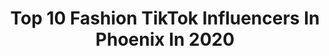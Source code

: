 ---
title: Top 10 Fashion TikTok Influencers In Phoenix In 2020
description: >-
  Find top fashion TikTok influencers in Phoenix in 2020. Most popular hashtags: #hair #style #fashion #quarantine.
platform: TikTok
profiles:
  - username: "aieshabeasley"
    fullname: >-
      Aiesha 
    location: "United States"
    followers: 4815
    engagement: 1433
    commentsToLikes: 0.045992
    id: ckamwbx9o7rej0i78thso8hoq
    verified: false
    hashtags: "#monsterwoo, #learnontiktok, #scottsdaleaz, #kellyobrejr"
  - username: "crescentshay"
    fullname: >-
      Shay
    location: "United States"
    followers: 1343539
    engagement: 1477
    commentsToLikes: 0.004160
    id: ck7zo1d7zgvov0j78ceurfv7y
    verified: false
    hashtags: "#foryou, #handmadegifts, #shoes, #promdress"
  - username: "lm.meets"
    fullname: >-
      lm.meets
    location: "United States"
    followers: 18106
    engagement: 244
    commentsToLikes: 0.016209
    id: ck8trb4gqqwyi0j78q14euf2r
    verified: false
    hashtags: "#tigerking, #fashon, #interviews, #makeup"
  - username: "nataliataylorofficial"
    fullname: >-
      Natalia Taylor
    location: "United States"
    followers: 449750
    engagement: 2134
    commentsToLikes: 0.013197
    id: ck83z49yixl1b0j787yqcdldg
    verified: true
    hashtags: "#catsoftiktok, #dustbag, #runway, #mycrib"
  - username: "currentlystuck_"
    fullname: >-
      Currentlystuck_
    location: "United States"
    followers: 41292
    engagement: 1486
    commentsToLikes: 0.035169
    id: ck920jtiieile0j78m0ncapw5
    verified: false
    hashtags: "#thisisquitting, #actors, #shortfilmshoot, #free"
  - username: "akiadanielle_"
    fullname: >-
      Akia Danielle
    location: "United States"
    followers: 4232
    engagement: 2154
    commentsToLikes: 0.085806
    id: ck85cprvf2vae0j78qlnnrxwy
    verified: false
    hashtags: "#selfmotivation, #happymom, #marriedlife, #husbandandwife"
  - username: "atomiclaundry"
    fullname: >-
      Colin Aceves
    location: "United States"
    followers: 7221
    engagement: 2502
    commentsToLikes: 0.071062
    id: cka64sh7wa0if0i78r5j03qqf
    verified: false
    hashtags: "#hellokittylover, #pokemonplush, #pajamas, #gothic"
  - username: "aniela.official"
    fullname: >-
      Aniela
    location: "United States"
    followers: 370796
    engagement: 2310
    commentsToLikes: 0.025722
    id: ck9rlsj26zjmr0j78ektoabpf
    verified: false
    hashtags: "#fypchallenge, #foryou, #fypage"
  - username: "the.wholesome.corner"
    fullname: >-
      Stay Wholesome! 😋🌸
    location: "United States"
    followers: 81969
    engagement: 2795
    commentsToLikes: 0.031901
    id: ck85cm9hd2csk0j78v8ibbxoi
    verified: false
    hashtags: "#hufflebuddy, #singing, #thomassanders, #dadjokes"
  - username: "prettylittlething"
    fullname: >-
      prettylittlething
    location: "United States"
    followers: 711245
    engagement: 2023
    commentsToLikes: 0.103099
    id: ck8ae9ewcb0ir0j78rktdcmmi
    verified: true
    hashtags: "#retailtherapy, #transformationchallenge, #loungewear, #foryou"
---